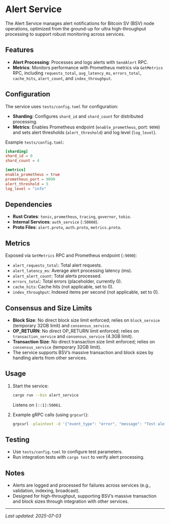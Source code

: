# Alert Service

The Alert Service manages alert notifications for Bitcoin SV (BSV) node operations, optimized from the ground-up for ultra high-throughput processing to support robust monitoring across services.

## Features

- **Alert Processing**: Processes and logs alerts with `SendAlert` RPC.
- **Metrics**: Monitors performance with Prometheus metrics via `GetMetrics` RPC, including `requests_total`, `avg_latency_ms`, `errors_total`, `cache_hits`, `alert_count`, and `index_throughput`.

## Configuration

The service uses `tests/config.toml` for configuration:
- **Sharding**: Configures `shard_id` and `shard_count` for distributed processing.
- **Metrics**: Enables Prometheus endpoint (`enable_prometheus`, port: `9090`) and sets alert thresholds (`alert_threshold`) and log level (`log_level`).

Example `tests/config.toml`:
```toml
[sharding]
shard_id = 0
shard_count = 4

[metrics]
enable_prometheus = true
prometheus_port = 9090
alert_threshold = 5
log_level = "info"
```

## Dependencies

- **Rust Crates**: `tonic`, `prometheus`, `tracing`, `governor`, `tokio`.
- **Internal Services**: `auth_service` (`:50060`).
- **Proto Files**: `alert.proto`, `auth.proto`, `metrics.proto`.

## Metrics

Exposed via `GetMetrics` RPC and Prometheus endpoint (`:9090`):
- `alert_requests_total`: Total alert requests.
- `alert_latency_ms`: Average alert processing latency (ms).
- `alert_alert_count`: Total alerts processed.
- `errors_total`: Total errors (placeholder, currently 0).
- `cache_hits`: Cache hits (not applicable, set to 0).
- `index_throughput`: Indexed items per second (not applicable, set to 0).

## Consensus and Size Limits

- **Block Size**: No direct block size limit enforced; relies on `block_service` (temporary 32GB limit) and `consensus_service`.
- **OP_RETURN**: No direct OP_RETURN limit enforced; relies on `transaction_service` and `consensus_service` (4.3GB limit).
- **Transaction Size**: No direct transaction size limit enforced; relies on `consensus_service` (temporary 32GB limit).
- The service supports BSV’s massive transaction and block sizes by handling alerts from other services.

## Usage

1. Start the service:
   ```bash
   cargo run --bin alert_service
   ```
   Listens on `[::1]:50061`.

2. Example gRPC calls (using `grpcurl`):
   ```bash
   grpcurl -plaintext -d '{"event_type": "error", "message": "Test alert", "severity": 2}' [::1]:50061 alert.Alert/SendAlert
   ```

## Testing

- Use `tests/config.toml` to configure test parameters.
- Run integration tests with `cargo test` to verify alert processing.

## Notes

- Alerts are logged and processed for failures across services (e.g., validation, indexing, broadcast).
- Designed for high-throughput, supporting BSV’s massive transaction and block sizes through integration with other services.

---
*Last updated: 2025-07-03*
